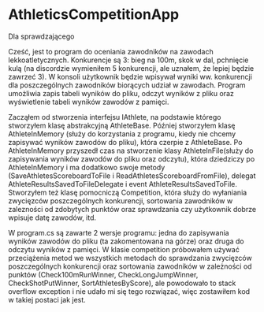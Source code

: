 # AthleticsCompetitionApp

Dla sprawdzającego

Cześć, jest to program do oceniania zawodników na zawodach lekkoatletycznych. Konkurencje są 3: bieg na 100m, skok w dal, pchnięcie kulą (na discordzie wymieniłem 5 konkurencji, ale uznałem, że lepiej będzie zawrzeć 3). W konsoli użytkownik będzie wpisywał wyniki ww. konkurencji dla poszczególnych zawodników biorących udział w zawodach. Program umożliwia zapis tabeli wyników do pliku, odczyt wyników z pliku oraz wyświetlenie tabeli wyników zawodów z pamięci.

Zacząłem od stworzenia interfejsu IAthlete, na podstawie którego stworzyłem klasę abstrakcyjną AthleteBase. Później stworzyłem klasę AthleteInMemory (służy do korzystania z programu, kiedy nie chcemy zapisywać wyników zawodów do pliku), która czerpie z AthleteBase. Po AthleteInMemory przyszedł czas na stworzenie klasy AthleteInFile(służy do zapisywania wyników zawodów do pliku oraz odczytu), która dziedziczy po AthleteInMemory i ma dodatkowo swoje metody (SaveAthletesScoreboardToFile i ReadAthletesScoreboardFromFile), delegat AthleteResultsSavedToFileDelegate i event AthleteResultsSavedToFile. Stworzyłem też klasę pomocniczą Competition, która służy do wyłaniania zwycięzców poszczególnych konkurencji, sortowania zawodników w zalezności od zdobytych punktów oraz sprawdzania czy użytkownik dobrze wpisuje datę zawodów, itd.

W program.cs są zawarte 2 wersje programu: jedna do zapisywania wyników zawodów do pliku (ta zakomentowana na górze) oraz druga do odczytu wyników z pamięci.
W klasie competition próbowałem używać przeciążenia metod we wszystkich metodach do sprawdzania zwycięzców poszczególnych konkurencji oraz sortowania zawodników w zależności od punktów (Check100mRunWinner, CheckLongJumpWinner, CheckShotPutWinner, SortAthletesByScore), ale powodowało to stack overflow exception i nie udało mi się tego rozwiązać, więc zostawiłem kod w takiej postaci jak jest.
